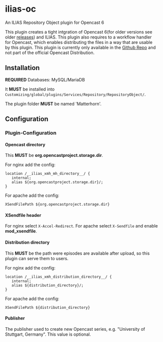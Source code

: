 # ilias-oc
An ILIAS Repository Object plugin for Opencast 6

This plugin creates a tight intgration of Opencast 6(for older versions see older [releases](https://github.com/TIK-NFL/ilias-oc-plugin/releases)) and ILIAS.
This plugin also requires to a workflow handler for Opencast, which enables distributing the files in a way that
are usable by this plugin. This plugin is currently only available in the [Github Repo](https://github.com/pascalseeland/opencast)
and not part of the official Opencast Distribution.

## Installation

__REQUIRED__ Databases: MySQL/MariaDB

It __MUST__ be installed into `Customizing/global/plugins/Services/Repository/RepositoryObject/`.

The plugin folder __MUST__ be named 'Matterhorn'.

## Configuration

### Plugin-Configuration

#### Opencast directory

This __MUST__ be **org.opencastproject.storage.dir**.

For nginx add the config:
```
location /__ilias_xmh_mh_directory__/ {
   internal;
   alias ${org.opencastproject.storage.dir}/;
}
```

For apache add the config:
```
XSendFilePath ${org.opencastproject.storage.dir}
```

#### XSendfile header

For nginx select `X-Accel-Redirect`.
For apache select `X-Sendfile` and enable **mod_xsendfile**.

#### Distribution directory

This __MUST__ be the path were episodes are available after upload, so this plugin can serve them to users.

For nginx add the config:
```
location /__ilias_xmh_distribution_directory__/ {
   internal;
   alias ${distribution_directory}/;
}
```

For apache add the config:
```
XSendFilePath ${distribution_directory}
```

#### Publisher
The publisher used to create new Opencast series, e.g. "University of Stuttgart, Germany".
This value is optional.
